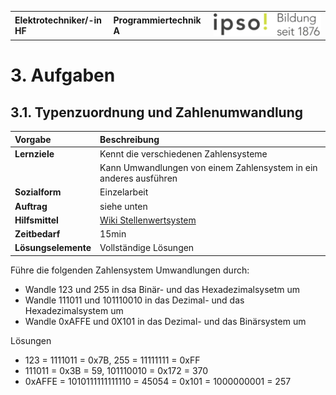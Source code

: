 |                             |                          |                                        |
| --------------------------- | ------------------------ | -------------------------------------- |
| **Elektrotechniker/-in HF** | **Programmiertechnik A** | ![IPSO Logo](./x_gitres/ipso_logo.png) |

# 3. Aufgaben

## 3.1. Typenzuordnung und Zahlenumwandlung

| **Vorgabe**         | **Beschreibung**                                                          |
| :------------------ | :------------------------------------------------------------------------ |
| **Lernziele**       | Kennt die verschiedenen Zahlensysteme                                     |
|                     | Kann Umwandlungen von einem Zahlensystem in ein anderes ausführen         |
| **Sozialform**      | Einzelarbeit                                                              |
| **Auftrag**         | siehe unten                                                               |
| **Hilfsmittel**     | [Wiki Stellenwertsystem](https://de.wikipedia.org/wiki/Stellenwertsystem) |
| **Zeitbedarf**      | 15min                                                                     |
| **Lösungselemente** | Vollständige Lösungen                                                     |

Führe die folgenden Zahlensystem Umwandlungen durch:

- Wandle 123 und 255 in dsa Binär- und das Hexadezimalsysetm um
- Wandle 111011 und 101110010 in das Dezimal- und das Hexadezimalsystem um
- Wandle 0xAFFE und 0X101 in das Dezimal- und das Binärsystem um

Lösungen

- 123 = 1111011 = 0x7B, 255 = 11111111 = 0xFF
- 111011 = 0x3B = 59, 101110010 = 0x172 = 370
- 0xAFFE = 1010111111111110 = 45054 = 0x101 = 1000000001 = 257
